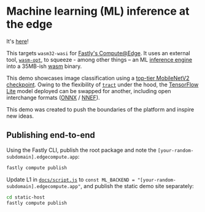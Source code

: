 # Machine learning (ML) inference at the edge

It's [here](https://developer.fastly.com/solutions/demos/edgeml/)! 

This targets `wasm32-wasi` for [Fastly's Compute@Edge](https://www.fastly.com/products/edge-compute/serverless). It uses an external tool, [`wasm-opt`](https://github.com/WebAssembly/binaryen#tools), to squeeze - among other things – an ML [inference engine](https://en.wikipedia.org/wiki/Inference_engine) into a 35MB-ish [wasm](https://webassembly.org/) binary.

This demo showcases image classification using a [top-tier MobileNetV2 checkpoint](https://github.com/tensorflow/models/tree/master/research/slim/nets/mobilenet). Owing to the flexibility of [`tract`](https://github.com/sonos/tract) under the hood, the [TensorFlow Lite](https://www.tensorflow.org/lite/guide/hosted_model) model deployed can be swapped for another, including open interchange formats ([ONNX](https://onnx.ai/) / [NNEF](https://www.khronos.org/nnef)).

This demo was created to push the boundaries of the platform and inspire new ideas. 

## Publishing end-to-end

Using the Fastly CLI, publish the root package and note the `[your-random-subdomain].edgecompute.app`:

```sh
fastly compute publish
```

Update L1 in [`docs/script.js`](./docs/script.js) to `const ML_BACKEND = "[your-random-subdomain].edgecompute.app"`, and publish the static demo site separately:

```sh
cd static-host
fastly compute publish
```
